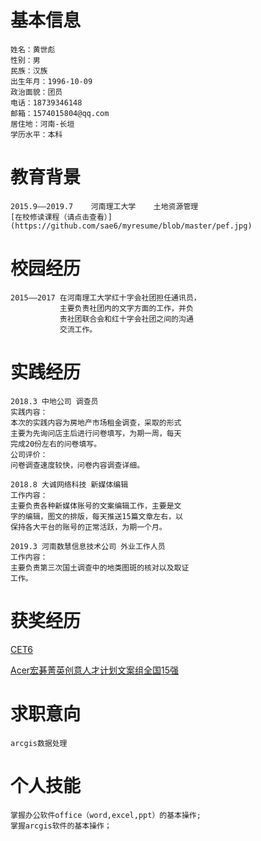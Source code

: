 基本信息
=====
    姓名：黄世彪
    性别：男
    民族：汉族
    出生年月：1996-10-09
    政治面貌：团员
    电话：18739346148
    邮箱：1574015804@qq.com
    居住地：河南-长垣
    学历水平：本科

教育背景
=====
    2015.9——2019.7    河南理工大学    土地资源管理
    [在校修读课程（请点击查看）](https://github.com/sae6/myresume/blob/master/pef.jpg)

校园经历
=====
    2015——2017 在河南理工大学红十字会社团担任通讯员，
               主要负责社团内的文字方面的工作，并负
               责社团联合会和红十字会社团之间的沟通
               交流工作。
                    
实践经历
=====
    2018.3 中地公司 调查员
    实践内容：
    本次的实践内容为房地产市场租金调查，采取的形式
    主要为先询问店主后进行问卷填写，为期一周，每天
    完成20份左右的问卷填写。
    公司评价：
    问卷调查速度较快，问卷内容调查详细。
    
    2018.8 大诚网络科技 新媒体编辑
    工作内容：
    主要负责各种新媒体账号的文案编辑工作，主要是文
    字的编辑，图文的排版，每天推送15篇文章左右，以
    保持各大平台的账号的正常活跃，为期一个月。
    
    2019.3 河南数慧信息技术公司 外业工作人员
    工作内容：
    主要负责第三次国土调查中的地类图斑的核对以及取证
    工作。
    
获奖经历
=====
 [CET6](https://github.com/sae6/myresume/blob/master/%E5%85%AD%E7%BA%A7%E6%88%90%E7%BB%A9%E5%8D%95.jpg)

 [Acer宏碁菁英创意人才计划文案组全国15强](https://github.com/sae6/myresume/blob/master/640.webp.jpg)
 

求职意向
=====
    arcgis数据处理


个人技能
=====
    掌握办公软件office（word,excel,ppt）的基本操作;
    掌握arcgis软件的基本操作；
